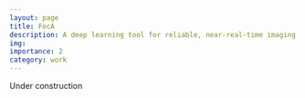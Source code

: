 ```yaml
---
layout: page
title: FocA
description: A deep learning tool for reliable, near-real-time imaging focus analysis in automated cell assay pipelines
img: 
importance: 2
category: work
---
```

Under construction

